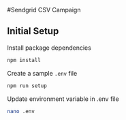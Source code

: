 #Sendgrid CSV Campaign


## Initial Setup

Install package dependencies

```bash 
npm install
```

Create a sample `.env` file

```bash 
npm run setup
```

Update environment variable in .env file 

```bash
nano .env
```
